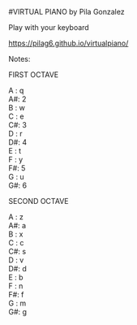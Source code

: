 #VIRTUAL PIANO by Pila Gonzalez

Play with your keyboard

https://pilag6.github.io/virtualpiano/


Notes:

FIRST OCTAVE

A  : q    
A#: 2    
B  : w     
C  : e    
C#: 3    
D  : r    
D#: 4    
E  : t     
F  : y    
F#: 5    
G  : u    
G#: 6    

SECOND OCTAVE

A  : z    
A#: a     
B  : x     
C  : c    
C#: s     
D  : v    
D#: d       
E  : b    
F  : n        
F#: f         
G  : m        
G#: g     
